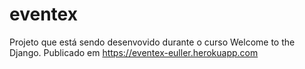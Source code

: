 # eventex
Projeto que está sendo desenvovido durante o curso Welcome to the Django.
Publicado em https://eventex-euller.herokuapp.com
